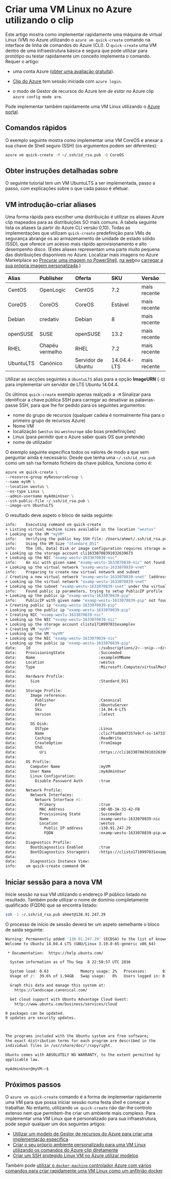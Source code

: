 <properties
   pageTitle="Criar uma VM Linux no Azure utilizando o clip | Microsoft Azure"
   description="Crie uma VM Linux no Azure utilizando o clip."
   services="virtual-machines-linux"
   documentationCenter=""
   authors="vlivech"
   manager="timlt"
   editor=""/>

<tags
   ms.service="virtual-machines-linux"
   ms.devlang="NA"
   ms.topic="hero-article"
   ms.tgt_pltfrm="vm-linux"
   ms.workload="infrastructure"
   ms.date="10/27/2016"
   ms.author="v-livech"/>


# <a name="create-a-linux-vm-on-azure-by-using-the-cli"></a>Criar uma VM Linux no Azure utilizando o clip

Este artigo mostra como implementar rapidamente uma máquina de virtual Linux (VM) no Azure utilizando o `azure vm quick-create` comando na interface de linha de comandos do Azure (CLI). O `quick-create` uma VM dentro de uma infraestrutura básica e segura que pode utilizar para protótipo ou testar rapidamente um conceito implementa o comando. Requer o artigo:

- uma conta Azure ([obter uma avaliação gratuita](https://azure.microsoft.com/pricing/free-trial/)).

- [Clip do Azure](../xplat-cli-install.md) tem sessão iniciada com `azure login`.

- o modo de Gestor de recursos do Azure _tem de estar no_ Azure clip `azure config mode arm`.

Pode implementar também rapidamente uma VM Linux utilizando o [Azure portal](virtual-machines-linux-quick-create-portal.md).

## <a name="quick-commands"></a>Comandos rápidos

O exemplo seguinte mostra como implementar uma VM CoreOS e anexar a sua chave de Shell seguro (SSH) (os argumentos podem ser diferentes):

```bash
azure vm quick-create -M ~/.ssh/id_rsa.pub -Q CoreOS
```

## <a name="detailed-walkthrough"></a>Obter instruções detalhadas sobre

O seguinte tutorial tem um VM UbuntuLTS a ser implementada, passo a passo, com explicações sobre o que cada passo é efetuar.

## <a name="vm-quick-create-aliases"></a>VM introdução-criar aliases

Uma forma rápida para escolher uma distribuição é utilizar os aliases Azure clip mapeados para as distribuições SO mais comuns. A tabela seguinte lista os aliases (a partir do Azure CLI versão 0,10). Todas as implementações que utilizam `quick-create` predefinição para VMs de segurança abrange os ao armazenamento de unidade de estado sólido (SSD), que oferece um acesso mais rápido aprovisionamento e alto desempenho disco. (Estes aliases representam uma parte muito pequena das distribuições disponíveis no Azure. Localizar mais imagens no Azure Marketplace ao [Procurar uma imagem no PowerShell](virtual-machines-linux-cli-ps-findimage.md), [na web](https://azure.microsoft.com/marketplace/virtual-machines/)ou [carregar a sua própria imagem personalizada](virtual-machines-linux-create-upload-generic.md).)

| Alias     | Publisher | Oferta        | SKU         | Versão |
|:----------|:----------|:-------------|:------------|:--------|
| CentOS    | OpenLogic | CentOS       | 7.2         | mais recente  |
| CoreOS    | CoreOS    | CoreOS       | Estável      | mais recente  |
| Debian    | credativ  | Debian       | 8           | mais recente  |
| openSUSE  | SUSE      | openSUSE     | 13.2        | mais recente  |
| RHEL      | Chapéu vermelho    | RHEL         | 7.2         | mais recente  |
| UbuntuLTS | Canónico | Servidor de Ubuntu | 14.04.4-LTS | mais recente  |

Utilizar as secções seguintes a `UbuntuLTS` alias para a opção **ImageURN** (`-Q`) para implementar um servidor de LTS Ubuntu 14.04.4.

Os últimos `quick-create` exemplo apenas realçado a `-M` Sinalizar para identificar a chave pública SSH para carregar ao desativar as palavras-passe SSH, para que lhe for pedido para os seguintes argumentos:

- nome do grupo de recursos (qualquer cadeia é normalmente fina para o primeiro grupo de recursos Azure)
- Nome VM
- localização (`westus` ou `westeurope` são boas predefinições)
- Linux (para permitir que o Azure saber quais OS que pretende)
- nome de utilizador

O exemplo seguinte especifica todos os valores de modo a que sem perguntar ainda é necessário. Desde que tenha uma `~/.ssh/id_rsa.pub` como um ssh rsa formato ficheiro da chave pública, funciona como é:

```bash
azure vm quick-create \
--resource-group myResourceGroup \
--name myVM \
--location westus \
--os-type Linux \
--admin-username myAdminUser \
--ssh-public-file ~/.ssh/id_rsa.pub \
--image-urn UbuntuLTS
```

O resultado deve aspeto o bloco de saída seguinte:

```bash
info:    Executing command vm quick-create
+ Listing virtual machine sizes available in the location "westus"
+ Looking up the VM "myVM"
info:    Verifying the public key SSH file: /Users/ahmet/.ssh/id_rsa.pub
info:    Using the VM Size "Standard_DS1"
info:    The [OS, Data] Disk or image configuration requires storage account
+ Looking up the storage account cli16330708391032639673
+ Looking up the NIC "examp-westu-1633070839-nic"
info:    An nic with given name "examp-westu-1633070839-nic" not found, creating a new one
+ Looking up the virtual network "examp-westu-1633070839-vnet"
info:    Preparing to create new virtual network and subnet
/ Creating a new virtual network "examp-westu-1633070839-vnet" [address prefix: "10.0.0.0/16"] with subnet "examp-westu-1633070839-snet" [address prefix: "10.+.1.0/24"]
+ Looking up the virtual network "examp-westu-1633070839-vnet"
+ Looking up the subnet "examp-westu-1633070839-snet" under the virtual network "examp-westu-1633070839-vnet"
info:    Found public ip parameters, trying to setup PublicIP profile
+ Looking up the public ip "examp-westu-1633070839-pip"
info:    PublicIP with given name "examp-westu-1633070839-pip" not found, creating a new one
+ Creating public ip "examp-westu-1633070839-pip"
+ Looking up the public ip "examp-westu-1633070839-pip"
+ Creating NIC "examp-westu-1633070839-nic"
+ Looking up the NIC "examp-westu-1633070839-nic"
+ Looking up the storage account clisto1710997031examplev
+ Creating VM "myVM"
+ Looking up the VM "myVM"
+ Looking up the NIC "examp-westu-1633070839-nic"
+ Looking up the public ip "examp-westu-1633070839-pip"
data:    Id                              :/subscriptions/2<--snip-->d/resourceGroups/exampleResourceGroup/providers/Microsoft.Compute/virtualMachines/exampleVMName
data:    ProvisioningState               :Succeeded
data:    Name                            :exampleVMName
data:    Location                        :westus
data:    Type                            :Microsoft.Compute/virtualMachines
data:
data:    Hardware Profile:
data:      Size                          :Standard_DS1
data:
data:    Storage Profile:
data:      Image reference:
data:        Publisher                   :Canonical
data:        Offer                       :UbuntuServer
data:        Sku                         :14.04.4-LTS
data:        Version                     :latest
data:
data:      OS Disk:
data:        OSType                      :Linux
data:        Name                        :clic7fadb847357e9cf-os-1473374894359
data:        Caching                     :ReadWrite
data:        CreateOption                :FromImage
data:        Vhd:
data:          Uri                       :https://cli16330708391032639673.blob.core.windows.net/vhds/clic7fadb847357e9cf-os-1473374894359.vhd
data:
data:    OS Profile:
data:      Computer Name                 :myVM
data:      User Name                     :myAdminUser
data:      Linux Configuration:
data:        Disable Password Auth       :true
data:
data:    Network Profile:
data:      Network Interfaces:
data:        Network Interface #1:
data:          Primary                   :true
data:          MAC Address               :00-0D-3A-33-42-FB
data:          Provisioning State        :Succeeded
data:          Name                      :examp-westu-1633070839-nic
data:          Location                  :westus
data:            Public IP address       :138.91.247.29
data:            FQDN                    :examp-westu-1633070839-pip.westus.cloudapp.azure.com
data:
data:    Diagnostics Profile:
data:      BootDiagnostics Enabled       :true
data:      BootDiagnostics StorageUri    :https://clisto1710997031examplev.blob.core.windows.net/
data:
data:      Diagnostics Instance View:
info:    vm quick-create command OK
```

## <a name="log-in-to-the-new-vm"></a>Iniciar sessão para a nova VM

Inicie sessão na sua VM utilizando o endereço IP público listado no resultado. Também pode utilizar o nome de domínio completamente qualificado (FQDN) que se encontra listado:

```bash
ssh -i ~/.ssh/id_rsa.pub ahmet@138.91.247.29
```

O processo de início de sessão deverá ter um aspeto semelhante o bloco de saída seguinte:

```bash
Warning: Permanently added '138.91.247.29' (ECDSA) to the list of known hosts.
Welcome to Ubuntu 14.04.4 LTS (GNU/Linux 3.19.0-65-generic x86_64)

 * Documentation:  https://help.ubuntu.com/

  System information as of Thu Sep  8 22:50:57 UTC 2016

  System load: 0.63              Memory usage: 2%   Processes:       81
  Usage of /:  39.6% of 1.94GB   Swap usage:   0%   Users logged in: 0

  Graph this data and manage this system at:
    https://landscape.canonical.com/

  Get cloud support with Ubuntu Advantage Cloud Guest:
    http://www.ubuntu.com/business/services/cloud

0 packages can be updated.
0 updates are security updates.



The programs included with the Ubuntu system are free software;
the exact distribution terms for each program are described in the
individual files in /usr/share/doc/*/copyright.

Ubuntu comes with ABSOLUTELY NO WARRANTY, to the extent permitted by
applicable law.

myAdminUser@myVM:~$
```

## <a name="next-steps"></a>Próximos passos

O `azure vm quick-create` comando é a forma de implementar rapidamente uma VM para que possa iniciar sessão numa festa shell e começar a trabalhar. No entanto, utilizando `vm quick-create` não dar-lhe controlo extenso nem que permitem-lhe criar um ambiente mais complexo.  Para implementar uma VM Linux que é personalizado para sua infraestrutura, pode seguir qualquer um dos seguintes artigos:

- [Utilizar um modelo de Gestor de recursos do Azure para criar uma implementação específica](virtual-machines-linux-cli-deploy-templates.md)
- [Criar o seu próprio ambiente personalizado para uma VM Linux utilizando os comandos do Azure clip diretamente](virtual-machines-linux-create-cli-complete.md)
- [Criar um SSH protegido Linux VM no Azure utilizar modelos](virtual-machines-linux-create-ssh-secured-vm-from-template.md)

Também pode [utilizar o `docker-machine` controlador Azure com vários comandos para criar rapidamente uma VM Linux como um anfitrião docker](virtual-machines-linux-docker-machine.md).
